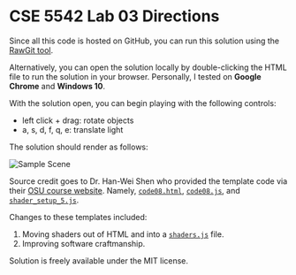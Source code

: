 # CSE 5542 Lab 03 Directions

Since all this code is hosted on GitHub, you can run this solution
using the [RawGit tool][9].

Alternatively, you can open the solution locally by double-clicking the
HTML file to run the solution in your browser. Personally,
I tested on **Google Chrome** and **Windows 10**.

With the solution open, you can begin playing with the following controls:

- left click + drag: rotate objects
- a, s, d, f, q, e: translate light

The solution should render as follows:

![Sample Scene][1]

Source credit goes to Dr. Han-Wei Shen who provided the template code via their
[OSU course website][2]. Namely, [`code08.html`][3], [`code08.js`][4],
and [`shader_setup_5.js`][7].

Changes to these templates included:

1. Moving shaders out of HTML and into a [`shaders.js`][8] file.
2. Improving software craftmanship.

Solution is freely available under the MIT license.

[1]: phong-lighting.JPG
[2]: http://www.cse.ohio-state.edu/~shen.94/5542
[3]: http://web.cse.ohio-state.edu/~shen.94/5542/Site/WebGL_files/code08.html
[4]: http://web.cse.ohio-state.edu/~shen.94/5542/Site/WebGL_files/code08.js
[7]: http://web.cse.ohio-state.edu/~shen.94/5542/Site/WebGL_files/shaders_setup_5.js
[8]: https://github.com/jrg94/CSE5542/blob/master/Lab03/shaders.js
[9]: https://cdn.rawgit.com/jrg94/CSE5542/v3.1.0/Lab03/lab03.html

